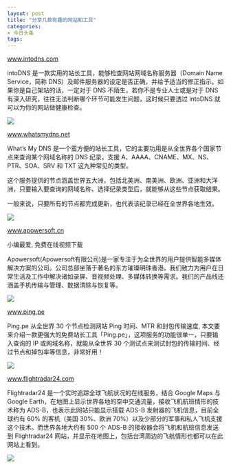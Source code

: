 ```yaml
---
layout: post
title: "分享几款有趣的网站和工具"
categories:
- 今日头条
tags:
---
```

www.intodns.com

intoDNS 是一款实用的站长工具，能够检查网站网域名称服务器（Domain Name Service，简称 DNS）及邮件服务器的设定是否正确，并给予适当的修正指示。如果你是自己架站的话，一定对于 DNS 不陌生，若你不是专业人士或是对于 DNS 有深入研究，往往无法判断哪个环节可能发生问题，这时候只要透过 intoDNS 就可以为你的网站做健康检查。

![](http://p1.pstatp.com/large/16350006c63aba37c385)

www.whatsmydns.net

What’s My DNS 是一个蛮方便的站长工具，它的主要功用是从全世界各个国家节点来查询某个网域名称的 DNS 纪录，支援 A、AAAA、CNAME、MX、NS、PTR、SOA、SRV 和 TXT 这九种常见的类型。

这个服务提供的节点涵盖世界五大洲，包括北美洲、南美洲、欧洲、亚洲和大洋洲，只要输入要查询的网域名称、选择纪录类型后，就能够从这些节点获取结果。

一般来说，只要所有的节点都完成更新，也代表该纪录已经在全世界各地生效。

![](http://p9.pstatp.com/large/163400017146cb1cefbb)

www.apowersoft.cn

小编最爱, 免费在线视频下载

Apowersoft(Apowersoft有限公司)是一家专注于为全世界的用户提供智能多媒体解决方案的公司。公司总部坐落于著名的东方璀璨明珠香港。我们致力为用户在日常生活及工作中解决诸如录屏、音视频处理、多媒体转换等需求。我们的产品线还涵盖手机传输与管理、数据清除与恢复等。

![](http://p3.pstatp.com/large/1634000171bd220c2229)

www.ping.pe

Ping.pe 从全世界 30 个节点检测网站 Ping 时间、MTR 和封包传输速度, 本文要来介绍一款更强大的免费站长工具「Ping.pe」，这项服务的功能很单一，只要输入查询的 IP 或网域名称，就能从全世界 30 个测试点来测试封包的传输时间、经过节点和掉包率等信息，非常好用！

![](http://p3.pstatp.com/large/162d00069ae9efd0eb73)

www.flightradar24.com

Flightradar24 是一个实时追踪全球飞航状况的在线服务，结合 Google Maps 与 Google Earth，在地图上显示世界各地的空中交通流量，接收飞机航班情形的技术称为 ADS-B，也表示此网站只能显示搭载 ADS-B 发射器的飞机信息，目前全球约有 60% 的客机（美国 30%、欧洲 70%）以及少部分的军事和私人飞机支援这个技术。而世界各地大约有 500 个 ADS-B 的接收器会将飞机和航班信息发送到 Flightradar24 网站，并显示在地图上，包括台湾周边的飞航情形也都可以在此网站上看到。

![](http://p3.pstatp.com/large/162d00069b0a800af198)